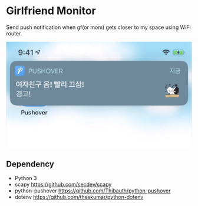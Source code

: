# Girlfriend Monitor

Send push notification when gf(or mom) gets closer to my space using WiFi router.

![](result.png)

## Dependency

- Python 3
- scapy https://github.com/secdev/scapy
- python-pushover https://github.com/Thibauth/python-pushover
- dotenv https://github.com/theskumar/python-dotenv
